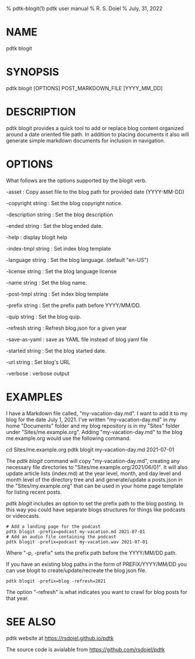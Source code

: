 % pdtk-blogit(1) pdtk user manual
% R. S. Doiel
% July, 31, 2022

# NAME

pdtk blogit

# SYNOPSIS

pdtk blogit [OPTIONS] POST_MARKDOWN_FILE [YYYY_MM_DD]

# DESCRIPTION

pdtk blogit provides a quick tool to add or replace blog content
organized around a date oriented file path. In addition to
placing documents it also will generate simple markdown documents
for inclusion in navigation.

# OPTIONS

What follows are the options supported by the blogit verb.

-asset
: Copy asset file to the blog path for provided date (YYYY-MM-DD)

-copyright string
: Set the blog copyright notice.

-description string
: Set the blog description

-ended string
: Set the blog ended date.

-help
: display blogit help

-index-tmpl string
: Set index blog template

-language string
: Set the blog language. (default "en-US")

-license string
: Set the blog language license

-name string
: Set the blog name.

-post-tmpl string
: Set index blog template

-prefix string
: Set the prefix path before YYYY/MM/DD.

-quip string
: Set the blog quip.

-refresh string
: Refresh blog.json for a given year

-save-as-yaml
: save as YAML file instead of blog.yaml file

-started string
: Set the blog started date.

-url string
: Set blog's URL

-verbose
: verbose output


# EXAMPLES

I have a Markdown file called, "my-vacation-day.md". I want to
add it to my blog for the date July 1, 2021.  I've written
"my-vacation-day.md" in my home "Documents" folder and my blog
repository is in my "Sites" folder under "Sites/me.example.org".
Adding "my-vacation-day.md" to the blog me.example.org would
use the following command.

   cd Sites/me.example.org
   pdtk blogit my-vacation-day.md 2021-07-01

The *pdtk blogit* command will copy "my-vacation-day.md",
creating any necessary file directories to 
"Sites/me.example.org/2021/06/01".  It will also update article 
lists (index.md) at the year level, month, and day level and month
level of the directory tree and and generate/update a posts.json
in the "Sites/my.example.org" that can be used in your home page
template for listing recent posts.

*pdtk blogit* includes an option to set the prefix path to
the blog posting.  In this way you could have separate blogs 
structures for things like podcasts or videocasts.

    # Add a landing page for the podcast
    pdtk blogit -prefix=podcast my-vacation.md 2021-07-01
    # Add an audio file containing the podcast
    pdtk blogit -prefix=podcast my-vacation.wav 2021-07-01

Where "-p, -prefix" sets the prefix path before the YYYY/MM/DD path.


If you have an existing blog paths in the form of
PREFIX/YYYY/MM/DD you can use blogit to create/update/recreate
the blog.json file.

    pdtk blogit -prefix=blog -refresh=2021

The option "-refresh" is what indicates you want to crawl
for blog posts for that year.

# SEE ALSO

pdtk website at https://rsdoiel.github.io/pdtk

The source code is avialable from https://github.com/rsdoiel/pdtk


